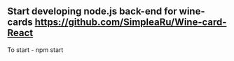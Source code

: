## Start developing node.js back-end for wine-cards https://github.com/SimpleaRu/Wine-card-React

To start - npm start
